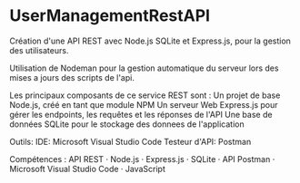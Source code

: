 # UserManagementRestAPI

Création d'une API REST avec Node.js SQLite et Express.js, pour la gestion des utilisateurs.

Utilisation de Nodeman pour la gestion automatique du serveur lors des mises a jours des scripts de l'api.

Les principaux composants de ce service REST sont :
Un projet de base Node.js, créé en tant que module NPM
Un serveur Web Express.js pour gérer les endpoints, les requêtes et les réponses de l'API
Une base de données SQLite pour le stockage des donnees de l'application

Outils:
IDE: Microsoft Visual Studio Code
Testeur d'API: Postman

Compétences : API REST · Node.js · Express.js · SQLite · API Postman · Microsoft Visual Studio Code · JavaScript

